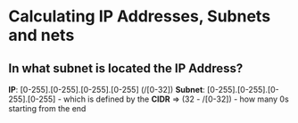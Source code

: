 # Calculating IP Addresses, Subnets and nets


In what subnet is located the IP Address?
-

**IP**: [0-255].[0-255].[0-255].[0-255] (/[0-32])
**Subnet**: [0-255].[0-255].[0-255].[0-255] - which is defined by the **CIDR** => (32 - /[0-32]) - how many 0s starting from the end
